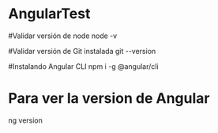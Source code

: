 # AngularTest


#Validar versión de node
node -v


#Validar versión de Git instalada
git --version

#Instalando Angular CLI
npm i -g @angular/cli


# Para ver la version de Angular

ng version

